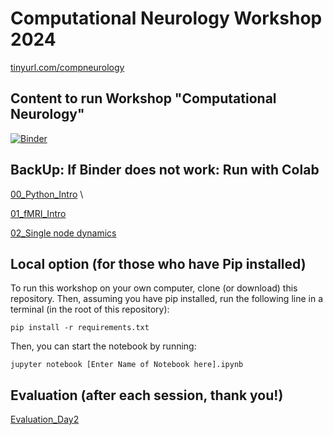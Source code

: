 # Computational Neurology Workshop 2024
[tinyurl.com/compneurology ](https://tinyurl.com/compneurology)

## Content to run Workshop "Computational Neurology"
[![Binder](https://mybinder.org/badge_logo.svg)](https://mybinder.org/v2/gh/computational-neurology/workshop2024/HEAD)

## BackUp: If Binder does not work: Run with Colab
[00_Python_Intro](https://colab.research.google.com/github/computational-neurology/workshop2024/blob/master/00_introduction_to_Python.ipynb)    \

[01_fMRI_Intro](https://colab.research.google.com/github/computational-neurology/workshop2024/blob/master/01_introduction_to_fMRI.ipynb)

[02_Single node dynamics](https://colab.research.google.com/github/computational-neurology/workshop2024/blob/master/02_single_node_dynamics.ipynb)

## Local option (for those who have Pip installed)
To run this workshop on your own computer, clone (or download) this repository. Then, assuming you have pip installed, run the following line in a terminal (in the root of this repository):

```
pip install -r requirements.txt
```

Then, you can start the notebook by running:

```
jupyter notebook [Enter Name of Notebook here].ipynb
```
## Evaluation (after each session, thank you!)
[Evaluation_Day2](https://cryptpad.digitalcourage.de/form/#/2/form/view/yMLROZMzeut-tRCHdA+COz9BUXmEJoSq0seD5e2uc58/embed/)
